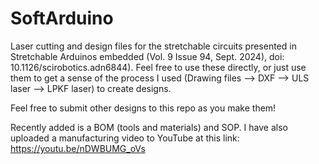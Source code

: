 # SoftArduino
Laser cutting and design files for the stretchable circuits presented in Stretchable Arduinos embedded (Vol. 9 Issue 94, Sept. 2024), doi: 10.1126/scirobotics.adn6844).
Feel free to use these directly, or just use them to get a sense of the process I used (Drawing files --> DXF --> ULS laser --> LPKF laser) to create designs. 

Feel free to submit other designs to this repo as you make them!

Recently added is a BOM (tools and materials) and SOP. I have also uploaded a manufacturing video to YouTube at this link: https://youtu.be/nDWBUMG_oVs
